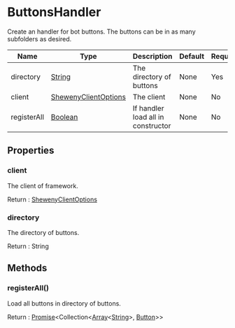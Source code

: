 # ButtonsHandler

Create an handler for bot buttons. The buttons can be in as many subfolders as desired.

| Name        | Type                                                                                                | Description                        | Default | Required |
| ----------- | --------------------------------------------------------------------------------------------------- | ---------------------------------- | ------- | -------- |
| directory   | [String](https://developer.mozilla.org/en-US/docs/Web/JavaScript/Reference/Global_Objects/String)   | The directory of buttons           | None    | Yes      |
| client      | [ShewenyClientOptions](./ShewenyClient.md)                                                          | The client                         | None    | No       |
| registerAll | [Boolean](https://developer.mozilla.org/en-US/docs/Web/JavaScript/Reference/Global_Objects/Boolean) | If handler load all in constructor | None    | No       |

## Properties

### client

The client of framework.

Return : [ShewenyClientOptions](./ShewenyClient.md)

### directory

The directory of buttons.

Return : String

## Methods

### registerAll()

Load all buttons in directory of buttons.

Return : [Promise](https://developer.mozilla.org/en-US/docs/Web/JavaScript/Reference/Global_Objects/Promise)\<Collection<[Array](https://developer.mozilla.org/en-US/docs/Web/JavaScript/Reference/Global_Objects/Array)<[String](https://developer.mozilla.org/en-US/docs/Web/JavaScript/Reference/Global_Objects/String)>, [Button](../structures/Button.md)>>
